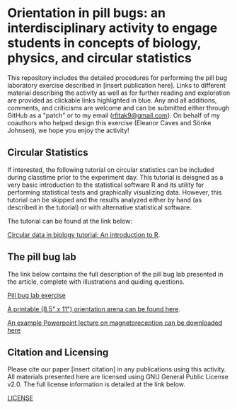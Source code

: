 # Orientation in pill bugs: an interdisciplinary activity to engage students in concepts of biology, physics, and circular statistics
This repository includes the detailed procedures for performing the pill bug laboratory exercise described in [insert publication here].  Links to different material describing the activity as well as for further reading and exploration are provided as clickable links highlighted in blue. Any and all additions, comments, and criticisms are welcome and can be submitted either through GitHub as a "patch" or to my email (rfitak9@gmail.com).  On behalf of my coauthors who helped design this exercise (Eleanor Caves and Sönke Johnsen), we hope you enjoy the activity!

## Circular Statistics
If interested, the following tutorial on circular statistics can be included during classtime prior to the experiment day.  This tutorial is deisgned as a very basic introduction to the statistical software R and its utility for performing statistical tests and graphically visualizing data.  However, this tutorial can be skipped and the results analyzed either by hand (as described in the tutorial) or with alternative statistical software.

The tutorial can be found at the link below:

[Circular data in biology tutorial: An introduction to R](./Circular_data_exercise.md).


## The pill bug lab
The link below contains the full description of the pill bug lab presented in the article, complete with illustrations and quiding questions.

[Pill bug lab exercise](./Pill_Bug_Lab.md)

[A printable (8.5" x 11") orientation arena can be found here](./Orientation-Arena.pdf).

[An example Powerpoint lecture on magnetoreception can be downloaded here](./Sensory_Biology_7-31-2017.pptx)

## Citation and Licensing
Please cite our paper [insert citation] in any publications using this activity.  All materials presented here are licensed using GNU General Public License v2.0.  The full license information is detailed at the link below.

[LICENSE](./LICENSE)
